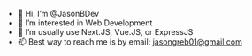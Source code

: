 - 👋 Hi, I’m @JasonBDev
- 👀 I’m interested in Web Development
- 🌱 I’m usually use Next.JS, Vue.JS, or ExpressJS
- 📫 Best way to reach me is by email: jasongreb01@gmail.com
